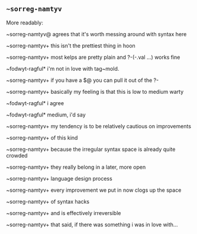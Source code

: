## `~sorreg-namtyv`
More readably: 

~sorreg-namtyv@ agrees that it's worth messing around with syntax here

~sorreg-namtyv+ this isn't the prettiest thing in hoon

~sorreg-namtyv+ most kelps are pretty plain and ?-(-.val ...) works fine

~fodwyt-ragful* i'm not in love with tag~mold.

~sorreg-namtyv+ if you have a $@ you can pull it out of the ?-

~sorreg-namtyv+ basically my feeling is that this is low to medium warty

~fodwyt-ragful* i agree

~fodwyt-ragful* medium, i'd say

~sorreg-namtyv+ my tendency is to be relatively cautious on improvements

~sorreg-namtyv+ of this kind

~sorreg-namtyv+ because the irregular syntax space is already quite crowded

~sorreg-namtyv+ they really belong in a later, more open

~sorreg-namtyv+ language design process

~sorreg-namtyv+ every improvement we put in now clogs up the space

~sorreg-namtyv+ of syntax hacks

~sorreg-namtyv+ and is effectively irreversible

~sorreg-namtyv+ that said, if there was something i was in love with...